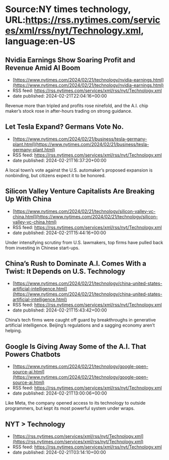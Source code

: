 # Source:NY times technology, URL:https://rss.nytimes.com/services/xml/rss/nyt/Technology.xml, language:en-US

## Nvidia Earnings Show Soaring Profit and Revenue Amid AI Boom
 - [https://www.nytimes.com/2024/02/21/technology/nvidia-earnings.html](https://www.nytimes.com/2024/02/21/technology/nvidia-earnings.html)
 - RSS feed: https://rss.nytimes.com/services/xml/rss/nyt/Technology.xml
 - date published: 2024-02-21T22:04:16+00:00

Revenue more than tripled and profits rose ninefold, and the A.I. chip maker’s stock rose in after-hours trading on strong guidance.

## Let Tesla Expand? Germans Vote No.
 - [https://www.nytimes.com/2024/02/21/business/tesla-germany-plant.html](https://www.nytimes.com/2024/02/21/business/tesla-germany-plant.html)
 - RSS feed: https://rss.nytimes.com/services/xml/rss/nyt/Technology.xml
 - date published: 2024-02-21T16:37:20+00:00

A local town’s vote against the U.S. automaker’s proposed expansion is nonbinding, but citizens expect it to be honored.

## Silicon Valley Venture Capitalists Are Breaking Up With China
 - [https://www.nytimes.com/2024/02/21/technology/silicon-valley-vc-china.html](https://www.nytimes.com/2024/02/21/technology/silicon-valley-vc-china.html)
 - RSS feed: https://rss.nytimes.com/services/xml/rss/nyt/Technology.xml
 - date published: 2024-02-21T15:44:16+00:00

Under intensifying scrutiny from U.S. lawmakers, top firms have pulled back from investing in Chinese start-ups.

## China’s Rush to Dominate A.I. Comes With a Twist: It Depends on U.S. Technology
 - [https://www.nytimes.com/2024/02/21/technology/china-united-states-artificial-intelligence.html](https://www.nytimes.com/2024/02/21/technology/china-united-states-artificial-intelligence.html)
 - RSS feed: https://rss.nytimes.com/services/xml/rss/nyt/Technology.xml
 - date published: 2024-02-21T15:43:42+00:00

China’s tech firms were caught off guard by breakthroughs in generative artificial intelligence. Beijing’s regulations and a sagging economy aren’t helping.

## Google Is Giving Away Some of the A.I. That Powers Chatbots
 - [https://www.nytimes.com/2024/02/21/technology/google-open-source-ai.html](https://www.nytimes.com/2024/02/21/technology/google-open-source-ai.html)
 - RSS feed: https://rss.nytimes.com/services/xml/rss/nyt/Technology.xml
 - date published: 2024-02-21T13:00:06+00:00

Like Meta, the company opened access to its technology to outside programmers, but kept its most powerful system under wraps.

## NYT > Technology
 - [https://rss.nytimes.com/services/xml/rss/nyt/Technology.xml](https://rss.nytimes.com/services/xml/rss/nyt/Technology.xml)
 - RSS feed: https://rss.nytimes.com/services/xml/rss/nyt/Technology.xml
 - date published: 2024-02-21T03:14:10+00:00



